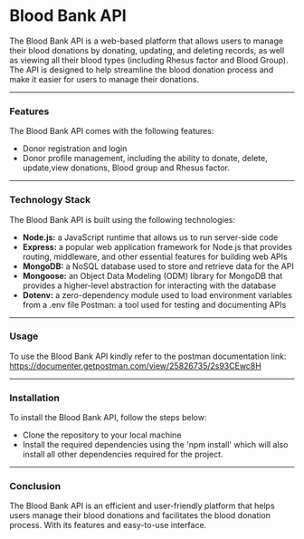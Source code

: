 # Blood Bank API
The Blood Bank API is a web-based platform that allows users to manage their blood donations by donating, updating, and deleting records, as well as viewing all their blood types (including Rhesus factor and Blood Group). The API is designed to help streamline the blood donation process and make it easier for users to manage their donations.

---

### Features
The Blood Bank API comes with the following features:

- Donor registration and login
- Donor profile management, including the ability to donate, delete, update,view donations, Blood group and Rhesus factor.

----

### Technology Stack
The Blood Bank API is built using the following technologies:

- <b/>Node.js:</b> a JavaScript runtime that allows us to run server-side code
- <b/>Express:</b> a popular web application framework for Node.js that provides routing, middleware, and other essential features for building web APIs
- <b/>MongoDB:</b> a NoSQL database used to store and retrieve data for the API
- <b/>Mongoose:</b> an Object Data Modeling (ODM) library for MongoDB that provides a higher-level abstraction for interacting with the database
- <b/>Dotenv:</b> a zero-dependency module used to load environment variables from a .env file
Postman: a tool used for testing and documenting APIs

---

### Usage
To use the Blood Bank API kindly refer to the postman documentation link: https://documenter.getpostman.com/view/25826735/2s93CEwc8H

---

### Installation 

To install the Blood Bank API, follow the steps below:

- Clone the repository to your local machine
- Install the required dependencies using the 'npm install' which will also install all other dependencies required for the project.

---

### Conclusion
The Blood Bank API is an efficient and user-friendly platform that helps users manage their blood donations and facilitates the blood donation process. With its features and easy-to-use interface.
